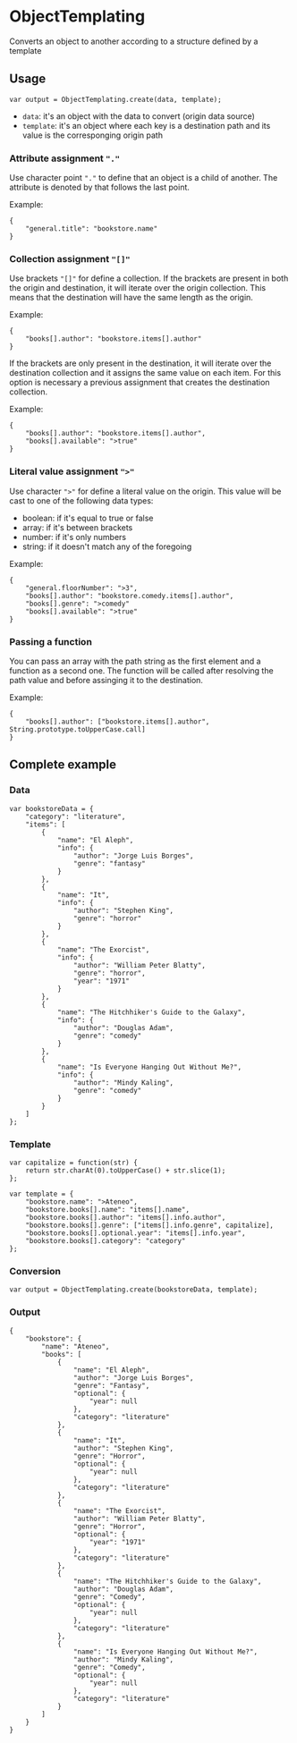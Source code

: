 # ObjectTemplating
Converts an object to another according to a structure defined by a template

## Usage

```
var output = ObjectTemplating.create(data, template);
```

* `data`: it's an object with the data to convert (origin data source)
* `template`: it's an object where each key is a destination path and its value is the corresponging origin path

### Attribute assignment `"."`

Use character point `"."` to define that an object is a child of another.
The attribute is denoted by that follows the last point.

Example:
```
{
	"general.title": "bookstore.name"
}
```

### Collection assignment `"[]"`

Use brackets `"[]"` for define a collection.
If the brackets are present in both the origin and destination, it will iterate over the origin
collection. This means that the destination will have the same length as the origin.

Example:
```
{
	"books[].author": "bookstore.items[].author"
}
```

If the brackets are only present in the destination, it will iterate over the destination collection
and it assigns the same value on each item. For this option is necessary a previous assignment that creates
the destination collection.

Example:
```
{
	"books[].author": "bookstore.items[].author",
	"books[].available": ">true"
}
```

### Literal value assignment `">"`

Use character `">"` for define a literal value on the origin.
This value will be cast to one of the following data types:
* boolean: if it's equal to true or false
* array: if it's between brackets
* number: if it's only numbers
* string: if it doesn't match any of the foregoing

Example:
```
{
	"general.floorNumber": ">3",
	"books[].author": "bookstore.comedy.items[].author",
	"books[].genre": ">comedy"
	"books[].available": ">true"
}
```

### Passing a function

You can pass an array with the path string as the first element and a function as a second one.
The function will be called after resolving the path value and before assinging it to the destination.

Example:
```
{
	"books[].author": ["bookstore.items[].author", String.prototype.toUpperCase.call]
}
```

## Complete example

### Data

```
var bookstoreData = {
	"category": "literature",
	"items": [
		{
			"name": "El Aleph",
			"info": {
				"author": "Jorge Luis Borges",
				"genre": "fantasy"
			}
		},
		{
			"name": "It",
			"info": {
				"author": "Stephen King",
				"genre": "horror"
			}
		},
		{
			"name": "The Exorcist",
			"info": {
				"author": "William Peter Blatty",
				"genre": "horror",
				"year": "1971"
			}
		},
		{
			"name": "The Hitchhiker's Guide to the Galaxy",
			"info": {
				"author": "Douglas Adam",
				"genre": "comedy"
			}
		},
		{
			"name": "Is Everyone Hanging Out Without Me?",
			"info": {
				"author": "Mindy Kaling",
				"genre": "comedy"
			}
		}
	]
};
```

### Template

```
var capitalize = function(str) {
	return str.charAt(0).toUpperCase() + str.slice(1);
};

var template = {
	"bookstore.name": ">Ateneo",
	"bookstore.books[].name": "items[].name",
	"bookstore.books[].author": "items[].info.author",
	"bookstore.books[].genre": ["items[].info.genre", capitalize],
	"bookstore.books[].optional.year": "items[].info.year",
	"bookstore.books[].category": "category"
};
```

### Conversion

```
var output = ObjectTemplating.create(bookstoreData, template);
```

### Output

```
{
	"bookstore": {
		"name": "Ateneo",
		"books": [
			{
				"name": "El Aleph",
				"author": "Jorge Luis Borges",
				"genre": "Fantasy",
				"optional": {
					"year": null
				},
				"category": "literature"
			},
			{
				"name": "It",
				"author": "Stephen King",
				"genre": "Horror",
				"optional": {
					"year": null
				},
				"category": "literature"
			},
			{
				"name": "The Exorcist",
				"author": "William Peter Blatty",
				"genre": "Horror",
				"optional": {
					"year": "1971"
				},
				"category": "literature"
			},
			{
				"name": "The Hitchhiker's Guide to the Galaxy",
				"author": "Douglas Adam",
				"genre": "Comedy",
				"optional": {
					"year": null
				},
				"category": "literature"
			},
			{
				"name": "Is Everyone Hanging Out Without Me?",
				"author": "Mindy Kaling",
				"genre": "Comedy",
				"optional": {
					"year": null
				},
				"category": "literature"
			}
		]
	}
}
```
